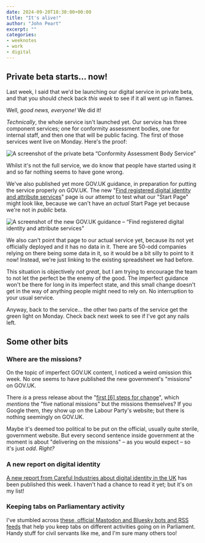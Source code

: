 ```yaml
---
date: 2024-09-20T18:30:00+00:00
title: "It's alive!"
author: "John Peart"
excerpt: ""
categories:
- weeknotes
- work
- digital
---
```


## Private beta starts... now!

Last week, I said that we'd be launching our digital service in private beta, and that you should check back *this week* to see if it all went up in flames.

Well, *good news, everyone!* We did it!

*Technically*, the whole service isn't launched yet. Our service has three component services; one for conformity assessment bodies, one for internal staff, and then one that will be public facing. The first of those services went live on Monday. Here's the proof:

![A screenshot of the private beta “Conformity Assessment Body Service”](/assets/images/posts/2024/09/20/week-note/private-beta-service.png)

Whilst it's not the full service, we do know that people have started using it and so far nothing seems to have gone wrong.

We've also published yet more GOV.UK guidance, in preparation for putting the service properly on GOV.UK. The new "[Find registered digital identity and attribute services](https://www.gov.uk/guidance/find-registered-digital-identity-and-attribute-services)" page is our attempt to test what our "Start Page" might look like, because we can't have an *actual* Start Page yet because we're not in *public* beta.

![A screenshot of the new GOV.UK guidance – “Find registered digital identity and attribute services”](/assets/images/posts/2024/09/20/week-note/new-govuk-guidance.png)

We also can't point that page to our actual service yet, because its not yet officially deployed and it has no data in it. There are 50-odd companies relying on there being some data in it, so it would be a bit silly to point to it now! Instead, we're just linking to the existing spreadsheet we had before. 

This situation is objectively *not great*, but I am trying to encourage the team to not let the perfect be the enemy of the good. The imperfect guidance won't be there for long in its imperfect state, and this small change doesn't get in the way of anything people might need to rely on. No interruption to your usual service.

Anyway, back to the service... the other two parts of the service get the green light on Monday. Check back next week to see if I've got any nails left.

## Some other bits

### Where are the missions?

On the topic of imperfect GOV.UK content, I noticed a weird omission this week. No one seems to have published the new government's "missions" on GOV.UK.

There *is* a press release about the "[first \[6\] steps for change](https://www.gov.uk/government/news/our-first-steps-for-change)", which *mentions* the "five national missions" but the missions themselves? If you Google them, they show up on the Labour Party's website; but there is nothing seemingly on GOV.UK.

Maybe it's deemed too political to be put on the official, usually quite sterile, government website. But every second sentence inside government at the moment is about "delivering on the missions" – as you would expect – so it's just *odd*. *Right?*

### A new report on digital identity

[A new report from Careful Industries about digital identity in the UK](https://static1.squarespace.com/static/5dc968e72502ee46b88c1a4a/t/66eaa6bd544a5622d2f8cf37/1726654168404/rachel-coldicutt-obe-2024-digital-identity-in-the-uk-a-rapid-response-study-careful-industries.pdf) has been published this week. I haven't had a chance to read it yet; but it's on my list!

### Keeping tabs on Parliamentary activity

I've stumbled across [these, official Mastodon and Bluesky bots and RSS feeds](https://ukparliament.github.io/ontologies/meta/bots/) that help you keep tabs on different activities going on in Parliament. Handy stuff for civil servants like me, and I'm sure many others too!

